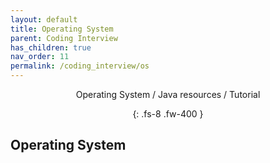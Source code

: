 ```yaml
---
layout: default
title: Operating System
parent: Coding Interview
has_children: true
nav_order: 11
permalink: /coding_interview/os
---
```

<div align="center" markdown="1">
Operating System / Java resources / Tutorial

{: .fs-8 .fw-400 }
</div>

## Operating System